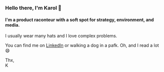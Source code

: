 ### Hello there, I'm Karol 👋

#### I'm a product raconteur with a soft spot for strategy, environment, and media.

I usually wear many hats and I love complex problems.

You can find me on [LinkedIn](https://www.linkedin.com/in/karolchojnowski/) or walking a dog in a pafk. Oh, and I read a lot 😄


Thx,<br>
K
